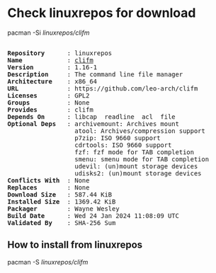 # Check linuxrepos for download

pacman -Si *linuxrepos/clifm*

<div class="highlight"><pre class="highlight"><text>
<b>Repository</b>      : linuxrepos
<b>Name</b>            : <a href="../../x86_64/clifm-1.16-1-x86_64.pkg.tar.zst">clifm</a>
<b>Version</b>         : 1.16-1
<b>Description</b>     : The command line file manager
<b>Architecture</b>    : x86_64
<b>URL</b>             : https://github.com/leo-arch/clifm
<b>Licenses</b>        : GPL2
<b>Groups</b>          : None
<b>Provides</b>        : clifm
<b>Depends On</b>      : libcap  readline  acl  file
<b>Optional Deps</b>   : archivemount: Archives mount
                  atool: Archives/compression support
                  p7zip: ISO 9660 support
                  cdrtools: ISO 9660 support
                  fzf: fzf mode for TAB completion
                  smenu: smenu mode for TAB completion
                  udevil: (un)mount storage devices
                  udisks2: (un)mount storage devices
<b>Conflicts With</b>  : None
<b>Replaces</b>        : None
<b>Download Size</b>   : 587.44 KiB
<b>Installed Size</b>  : 1369.42 KiB
<b>Packager</b>        : Wayne Wesley <wayne6324@gmail.com>
<b>Build Date</b>      : Wed 24 Jan 2024 11:08:09 UTC
<b>Validated By</b>    : SHA-256 Sum
</text></pre></div>

## How to install from linuxrepos

pacman -S *linuxrepos/clifm*
